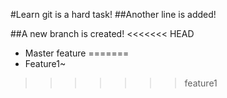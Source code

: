 #Learn git is a hard task!
##Another line is added!

##A new branch is created!
<<<<<<< HEAD
+ Master feature
=======
+ Feature1~
>>>>>>> feature1
